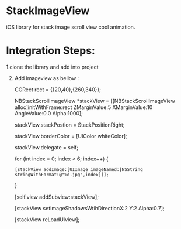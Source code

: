 StackImageView
==============

iOS library for stack image scroll view cool animation.
 
 Integration Steps: 
==============
 
 
 1.clone the library and add into project 
 
 2. Add imageview as bellow :
   

    CGRect rect = {{20,40},{260,340}};


    NBStackScrollImageView *stackView = [[NBStackScrollImageView alloc]initWithFrame:rect ZMarginValue:5 XMarginValue:10 AngleValue:0.0 Alpha:1000];


    stackView.stackPostion = StackPositionRight;
    
    stackView.borderColor = [UIColor whiteColor];
    
    stackView.delegate = self;
    
    for (int index = 0; index < 6; index++) {
    
        [stackView addImage:[UIImage imageNamed:[NSString stringWithFormat:@"%d.jpg",index]]];
    }
    
    [self.view addSubview:stackView];
    
    [stackView setImageShadowsWtihDirectionX:2 Y:2 Alpha:0.7];
    
    [stackView reLoadUIview];


